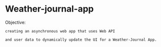 # Weather-journal-app
Objective:

    creating an asynchronous web app that uses Web API 
    
    and user data to dynamically update the UI for a Weather-Journal App.
    
 
